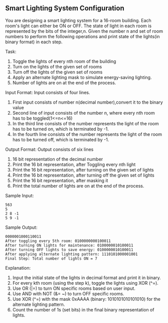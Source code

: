 ## Smart Lighting System Configuration

You are designing a smart lighting system for a 16-room building. Each room's light can either be ON or OFF. The state of light in each room is represented by the bits of the integer,n. Given the number n and set of room numbers to perform the following operations and print state of the lights(in binary format) in each step.

Task:

1. Toggle the lights of every nth room of the building
2. Turn on the lights of the given set of rooms
3. Turn off the lights of the given set of rooms
4. Apply an alternate lighting mask to simulate energy-saving lighting.
5. Number of lights are on at the end of the process.

Input Format:
Input consists of four lines.
1. First input consists of number n(decimal number),convert it to the binary value
2. Second line of input consists of the number n, where every nth room has to be toggled(1<=n<=16)
3. In the third line consists of the number represents the light of the room has to be turned on, which is terminated by -1.
4. In the fourth line consists of the number represents the light of the room has to be turned off, which is terminated by -1.

Output Format:
Output consists of six lines
1. 16 bit representation of the decimal number
2. Print the 16 bit representation, after Toggling every nth light
3. Print the 16 bit representation, after turning on the given set of lights
4. Print the 16 bit representation, after turning off the given set of lights
5. Print the 16 bit representation, after masking it
6. Print the total number of lights are on at the end of the process.


Sample Input:

```
563
5
2 8 -1
5 9 -1
```

Sample Output:

```
0000001000110011
After toggling every 5th room: 0100000000100011
After turning ON lights for maintenance: 0100000010100011
After turning OFF lights to save energy: 0100000010100011
After applying alternate lighting pattern: 1110101000001001
Final Step: Total number of lights ON = 7
```

Explanation:

1. Input the initial state of the lights in decimal format and print it in binary.
2. For every kth room (using the step k), toggle the lights using XOR (^=).
3. Use OR (|=) to turn ON specific rooms based on user input.
4. Use AND with NOT (&= ~) to turn OFF specific rooms.
5. Use XOR (^=) with the mask 0xAAAA (binary: 1010101010101010) for the alternate lighting pattern.
6. Count the number of 1s (set bits) in the final binary representation of lights.
